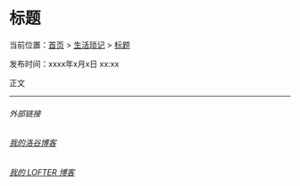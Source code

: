 # 标题

当前位置：[首页](index.md) > [生活琐记](life.md) > [标题](life-x.md)

发布时间：xxxx年x月x日 xx:xx

正文

---
###### 外部链接
###### [我的洛谷博客](https://muhyih.blog.luogu.org/)
###### [我的 LOFTER 博客](https://seven-celsius-sunny.lofter.com/)

